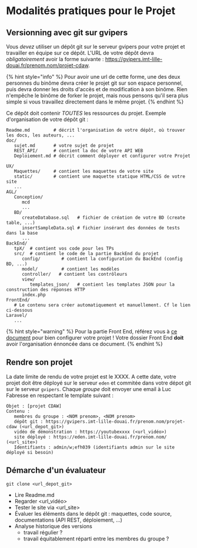 # Modalités pratiques pour le Projet

## Versionning avec git sur gvipers

Vous *devez* utiliser un dépôt git sur le serveur gvipers pour votre projet et travailler en équipe sur ce dépôt.
L'URL de votre dépôt devra *obligatoirement* avoir la forme suivante :  https://gvipers.imt-lille-douai.fr/prenom.nom/projet-cdaw.

{% hint style="info" %}
Pour avoir une url de cette forme, une des deux personnes du binôme devra créer le projet git sur son espace personnel, puis devra donner les droits d'accès et de modification à son binôme. Rien n'empêche le binôme de forker le projet, mais nous pensons qu'il sera plus simple si vous travaillez directement dans le même projet.
{% endhint %}

Ce dépôt doit contenir *TOUTES* les ressources du projet. Exemple d'organisation de votre dépôt git :

```
Readme.md         # décrit l'organisation de votre dépôt, où trouver les docs, les auteurs, ...
doc/
   sujet.md       # votre sujet de projet
   REST_API/      # contient la doc de votre API WEB
   Deploiement.md # décrit comment déployer et configurer votre Projet

UX/
   Maquettes/     # contient les maquettes de votre site
   static/        # contient une maquette statique HTML/CSS de votre site
   ...
AGL/
   Conception/
      mcd
      ...
   BD/
      createDatabase.sql   # fichier de création de votre BD (create table, ...)
      insertSampleData.sql # fichier insérant des données de tests dans la base
      ...
BackEnd/
   tpX/  # contient vos code pour les TPs
   src/  # contient le code de la partie BackEnd du projet
      config/        # contient la configuration du BackEnd (config BD, ...)
      model/         # contient les modèles
      controller/   # contient les contrôleurs
      view/
         templates_json/   # contient les templates JSON pour la construction des réponses HTTP
      index.php
FrontEnd/
   # Le contenu sera créer automatiquement et manuellement. Cf le lien ci-dessous
Laravel/
   ...
```

{% hint style="warning" %}
Pour la partie Front End, référez vous à [ce document](../FrontEnd/TP/setup.md) pour bien configurer votre projet ! Votre dossier Front End **doit** avoir l'organisation énnoncée dans ce document.
{% endhint %}

## Rendre son projet

La date limite de rendu de votre projet est le XXXX.
A cette date, votre projet doit être déployé sur le serveur `eden` et commitée dans votre dépot git sur le serveur `gvipers`.
Chaque *groupe* doit envoyer une email à Luc Fabresse en respectant le template suivant :

```
Objet : [projet CDAW]
Contenu :
   membres du groupe : <NOM prenom>, <NOM prenom>
   dépôt git : https://gvipers.imt-lille-douai.fr/prenom.nom/projet-cdaw (<url_depot_git>)
   vidéo de démonstration : https://youtubexxxx (<url_vidéo>)
   site déployé : https://eden.imt-lille-douai.fr/prenom.nom/ (<url_site>)
   Identifiants : admin/w;efh039 (identifiants admin sur le site déployé si besoin)

```

## Démarche d'un évaluateur

```
git clone <url_depot_git>
```

* Lire Readme.md
* Regarder <url_vidéo>
* Tester le site via <url_site>
* Évaluer les éléments dans le dépôt git : maquettes, code source, documentations (API REST, déploiement, ...)
* Analyse historique des versions
   - travail régulier ?
   - travail équitablement réparti entre les membres du groupe ?


